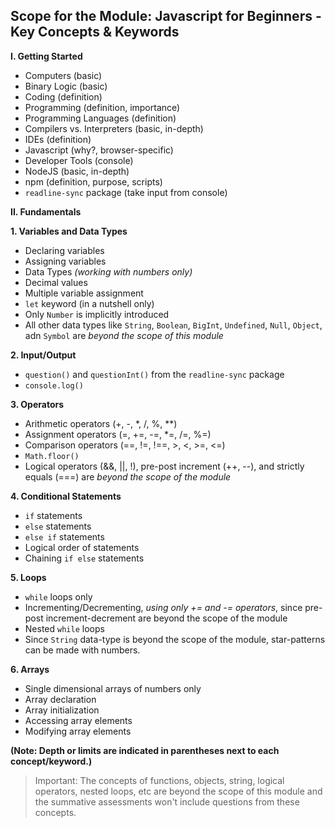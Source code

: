 ## Scope for the Module: Javascript for Beginners - Key Concepts & Keywords

**I. Getting Started**

- Computers (basic)
- Binary Logic (basic)
- Coding (definition)
- Programming (definition, importance)
- Programming Languages (definition)
- Compilers vs. Interpreters (basic, in-depth)
- IDEs (definition)
- Javascript (why?, browser-specific)
- Developer Tools (console)
- NodeJS (basic, in-depth)
- npm (definition, purpose, scripts)
- `readline-sync` package (take input from console)

**II. Fundamentals**

**1. Variables and Data Types**

- Declaring variables
- Assigning variables
- Data Types *(working with numbers only)*
- Decimal values
- Multiple variable assignment
- `let` keyword (in a nutshell only)
- Only `Number` is implicitly introduced
- All other data types like `String`, `Boolean`, `BigInt`, `Undefined`, `Null`, `Object`, adn `Symbol` are *beyond the scope of this module*

**2. Input/Output**

- `question()` and `questionInt()` from the `readline-sync` package
- `console.log()`

**3. Operators**

- Arithmetic operators (+, -, *, /, %, **)
- Assignment operators (=, +=, -=, *=, /=, %=)
- Comparison operators (==, !=, !==, >, <, >=, <=)
- `Math.floor()`
- Logical operators (&&, ||, !), pre-post increment (++, --), and strictly equals (===) are *beyond the scope of the module*

**4. Conditional Statements**

- `if` statements
- `else` statements
- `else if` statements
- Logical order of statements
- Chaining `if else` statements

**5. Loops**

- `while` loops only
- Incrementing/Decrementing, *using only += and -= operators*, since pre-post increment-decrement are beyond the scope of the module
- Nested `while` loops
- Since `String` data-type is beyond the scope of the module, star-patterns can be made with numbers.

**6. Arrays**

- Single dimensional arrays of numbers only
- Array declaration
- Array initialization
- Accessing array elements
- Modifying array elements

**(Note: Depth or limits are indicated in parentheses next to each concept/keyword.)** 

> Important: The concepts of functions, objects, string, logical operators, nested loops, etc are beyond the scope of this module and the summative assessments won't include questions from these concepts.